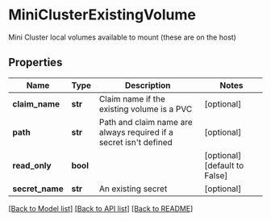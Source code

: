 # MiniClusterExistingVolume

Mini Cluster local volumes available to mount (these are on the host)

## Properties
Name | Type | Description | Notes
------------ | ------------- | ------------- | -------------
**claim_name** | **str** | Claim name if the existing volume is a PVC | [optional] 
**path** | **str** | Path and claim name are always required if a secret isn&#39;t defined | [optional] 
**read_only** | **bool** |  | [optional] [default to False]
**secret_name** | **str** | An existing secret | [optional] 

[[Back to Model list]](../README.md#documentation-for-models) [[Back to API list]](../README.md#documentation-for-api-endpoints) [[Back to README]](../README.md)


